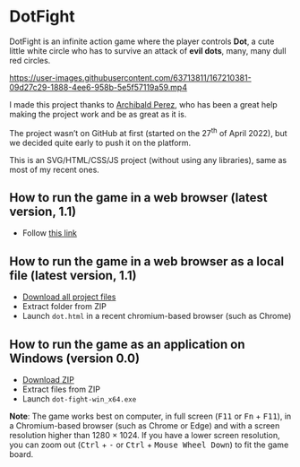 # DotFight
DotFight is an infinite action game where the player controls **Dot**, a cute little white circle who has to survive an attack of **evil dots**, many, many dull red circles.

https://user-images.githubusercontent.com/63713811/167210381-09d27c29-1888-4ee6-958b-5e5f57119a59.mp4

I made this project thanks to [Archibald Perez](https://github.com/Archibald-Perez), who has been a great help making the project work and be as great as it is.

The project wasn’t on GitHub at first (started on the 27<sup>th</sup> of April 2022), but we decided quite early to push it on the platform.

This is an SVG/HTML/CSS/JS project (without using any libraries), same as most of my recent ones.

## How to run the game in a web browser (latest version, 1.1)
- Follow [this link](https://barrycap.com/works/games/DotFight)

## How to run the game in a web browser as a local file (latest version, 1.1)
- [Download all project files](https://github.com/BarryCap/DotFight/archive/refs/heads/main.zip)
- Extract folder from ZIP
- Launch `dot.html` in a recent chromium-based browser (such as Chrome)

## How to run the game as an application on Windows (version 0.0)
- [Download ZIP](https://github.com/BarryCap/DotFight/releases/download/v0.0/dot-fight-win_x64.zip)
- Extract files from ZIP
- Launch `dot-fight-win_x64.exe`

**Note**:
The game works best on computer, in full screen (<kbd>F11</kbd> or <kbd>Fn</kbd> + <kbd>F11</kbd>), in a Chromium-based browser (such as Chrome or Edge) and with a screen resolution higher than 1280 × 1024. If you have a lower screen resolution, you can zoom out (<kbd>Ctrl</kbd> + <kbd>-</kbd> or <kbd>Ctrl</kbd> + <kbd>Mouse Wheel Down</kbd>) to fit the game board.
